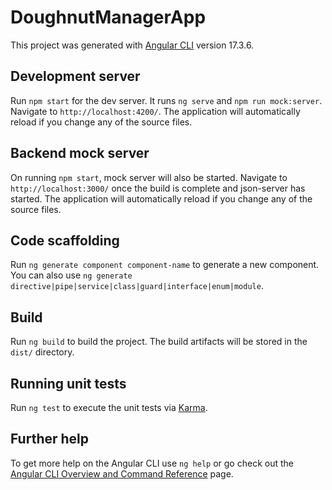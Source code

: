 # DoughnutManagerApp

This project was generated with [Angular CLI](https://github.com/angular/angular-cli) version 17.3.6.

## Development server

Run `npm start` for the dev server. It runs `ng serve` and `npm run mock:server`. Navigate to `http://localhost:4200/`. The application will automatically reload if you change any of the source files.

## Backend mock server

On running `npm start`, mock server will also be started. Navigate to `http://localhost:3000/` once the build is complete and json-server has started. The application will automatically reload if you change any of the source files.

## Code scaffolding

Run `ng generate component component-name` to generate a new component. You can also use `ng generate directive|pipe|service|class|guard|interface|enum|module`.

## Build

Run `ng build` to build the project. The build artifacts will be stored in the `dist/` directory.

## Running unit tests

Run `ng test` to execute the unit tests via [Karma](https://karma-runner.github.io).

## Further help

To get more help on the Angular CLI use `ng help` or go check out the [Angular CLI Overview and Command Reference](https://angular.io/cli) page.
